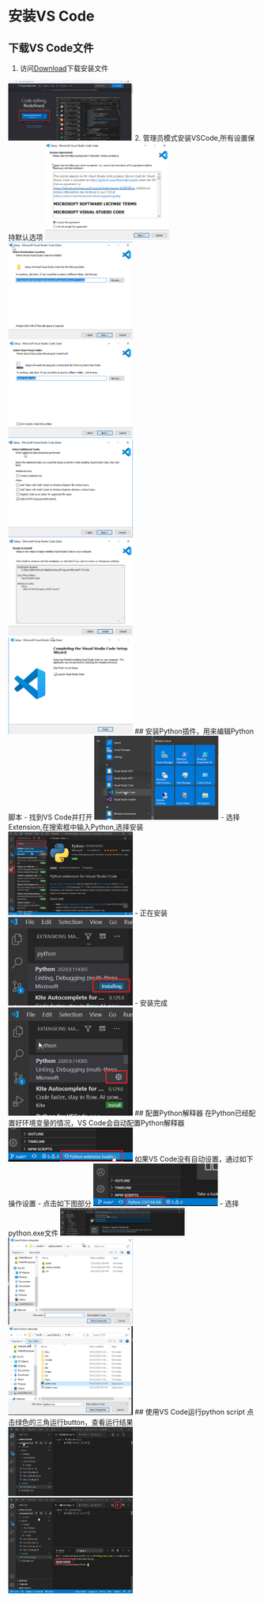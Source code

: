 # 安装VS Code 
## 下载VS Code文件  

1. 访问[Download](https://code.visualstudio.com/)下载安装文件  
<img src="https://github.com/Alex-Ji/AutomateTest/raw/main/Notes/Images/Env_VSCode/1.png" width="50%">  
2. 管理员模式安装VSCode,所有设置保持默认选项  
<img src="https://github.com/Alex-Ji/AutomateTest/raw/main/Notes/Images/Env_VSCode/2.png" width="50%">  
<img src="https://github.com/Alex-Ji/AutomateTest/raw/main/Notes/Images/Env_VSCode/3.png" width="50%">  
<img src="https://github.com/Alex-Ji/AutomateTest/raw/main/Notes/Images/Env_VSCode/6.png" width="50%">  
<img src="https://github.com/Alex-Ji/AutomateTest/raw/main/Notes/Images/Env_VSCode/7.png" width="50%">  
<img src="https://github.com/Alex-Ji/AutomateTest/raw/main/Notes/Images/Env_VSCode/8.png" width="50%">  
<img src="https://github.com/Alex-Ji/AutomateTest/raw/main/Notes/Images/Env_VSCode/9.png" width="50%">  
## 安装Python插件，用来编辑Python脚本
- 找到VS Code并打开  
<img src="https://github.com/Alex-Ji/AutomateTest/raw/main/Notes/Images/Env_VSCode/10.png" width="50%">  
- 选择Extension,在搜索框中输入Python,选择安装  
<img src="https://github.com/Alex-Ji/AutomateTest/raw/main/Notes/Images/Env_VSCode/11.png" width="50%"> 
- 正在安装  
<img src="https://github.com/Alex-Ji/AutomateTest/raw/main/Notes/Images/Env_VSCode/12.png" width="50%">  
- 安装完成  
<img src="https://github.com/Alex-Ji/AutomateTest/raw/main/Notes/Images/Env_VSCode/13.png" width="50%">  
## 配置Python解释器  
在Python已经配置好环境变量的情况，VS Code会自动配置Python解释器  
<img src="https://github.com/Alex-Ji/AutomateTest/raw/main/Notes/Images/Env_VSCode/15.png" width="50%">  
如果VS Code没有自动设置，通过如下操作设置  
- 点击如下图部分  
<img src="https://github.com/Alex-Ji/AutomateTest/raw/main/Notes/Images/Env_VSCode/16.png" width="50%"> 
- 选择python.exe文件
<img src="https://github.com/Alex-Ji/AutomateTest/raw/main/Notes/Images/Env_VSCode/18.png" width="50%">  
<img src="https://github.com/Alex-Ji/AutomateTest/raw/main/Notes/Images/Env_VSCode/19.png" width="50%">  
<img src="https://github.com/Alex-Ji/AutomateTest/raw/main/Notes/Images/Env_VSCode/20.png" width="50%">  
## 使用VS Code运行python script  
点击绿色的三角运行button，查看运行结果  
<img src="https://github.com/Alex-Ji/AutomateTest/raw/main/Notes/Images/Env_VSCode/21.png" width="50%">  
<img src="https://github.com/Alex-Ji/AutomateTest/raw/main/Notes/Images/Env_VSCode/22.png" width="50%"> 